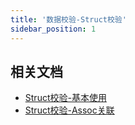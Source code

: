 ```yaml
---
title: '数据校验-Struct校验'
sidebar_position: 1
---
```


## 相关文档

- [Struct校验-基本使用](output/goframe-v2.0-md/核心组件-重点/数据校验/数据校验-参数类型/数据校验-Struct校验/Struct校验-基本使用)
- [Struct校验-Assoc关联](output/goframe-v2.0-md/核心组件-重点/数据校验/数据校验-参数类型/数据校验-Struct校验/Struct校验-Assoc关联)